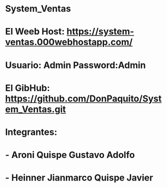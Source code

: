 # System_Ventas
# El Weeb Host: https://system-ventas.000webhostapp.com/

# Usuario: Admin Password:Admin


# El GibHub: https://github.com/DonPaquito/System_Ventas.git

# Integrantes:
# - Aroni Quispe Gustavo Adolfo
# - Heinner Jianmarco Quispe Javier

